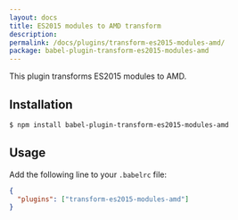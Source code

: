 ```yaml
---
layout: docs
title: ES2015 modules to AMD transform
description:
permalink: /docs/plugins/transform-es2015-modules-amd/
package: babel-plugin-transform-es2015-modules-amd
---
```


This plugin transforms ES2015 modules to AMD.

## Installation

```sh
$ npm install babel-plugin-transform-es2015-modules-amd
```

## Usage

Add the following line to your `.babelrc` file:

```json
{
  "plugins": ["transform-es2015-modules-amd"]
}
```
